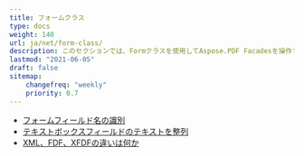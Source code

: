 ```yaml
---
title: フォームクラス
type: docs
weight: 140
url: ja/net/form-class/
description: このセクションでは、Formクラスを使用してAspose.PDF Facadesを操作する方法を説明します。
lastmod: "2021-06-05"
draft: false
sitemap:
    changefreq: "weekly"
    priority: 0.7
---
```


- [フォームフィールド名の識別](/pdf/net/identifying-form-fields-names/)
- [テキストボックスフィールドのテキストを整列](/pdf/net/justify-text-in-a-textbox-field/)
- [XML、FDF、XFDFの違いは何か](/pdf/net/whats-the-difference-between-xml-fdf-and-xfdf/)